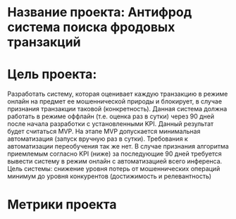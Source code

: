 # Название проекта: Антифрод система поиска фродовых транзакций

# Цель проекта:

Разработать систему, которая оценивает каждую транзакцию в режиме онлайн на предмет ее мошеннической природы и блокирует, в случае признания транзакции таковой (конкретность).
Данная система должна работать в режиме оффлайн (т.е. оценка раз в сутки) через 90 дней после начала разработки с установленными KPI. Данный результат будет считаться MVP. На этапе MVP допускается минимальная автоматизация (запуск вручную раз в сутки). Требования к автоматизации переобучения так же нет.
В случае признания алгоритма приемлемым согласно KPI (ниже) за последующие 90 дней требуется вывести систему в режим онлайн с автоматизацией всего инференса. 
Цель системы: снижение уровня потерь от мошеннических операций минимум до уровня конкурентов (достижимость и релевантность) 

# Метрики проекта
